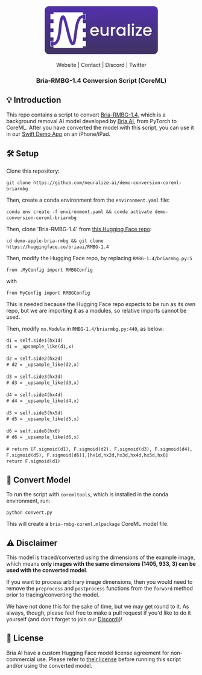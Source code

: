 <div align="center">
    <a href="https://runlocal.ai">
        <img src="./images/large-logo.png" width="300" style="border: none;">
    </a>
</div>
<br>
<div align="center">
    <a href="https://runlocal.ai" style="text-decoration: none;">Website</a> |
    <a href="https://runlocal.ai#contact" style="text-decoration: none;">Contact</a> |
    <a href="https://discord.gg/y9EzZEkwbR" style="text-decoration: none;">Discord</a> |
    <a href="https://x.com/Neuralize_AI" style="text-decoration: none;">Twitter</a>
</div>

<h3 align="center">
   Bria-RMBG-1.4 Conversion Script (CoreML)
</h3>

## :bulb: Introduction
This repo contains a script to convert [Bria-RMBG-1.4](https://huggingface.co/briaai/RMBG-1.4), which is a background removal AI model developed by [Bria AI](https://bria.ai/), from PyTorch to CoreML. After you have converted the model with this script, you can use it in our [Swift Demo App](https://github.com/neuralize-ai/demo-apple-bria-rmbg-swift-app) on an iPhone/iPad.

## :hammer_and_wrench: Setup
Clone this repository:
```
git clone https://github.com/neuralize-ai/demo-conversion-coreml-briarmbg
```

Then, create a conda environment from the `environment.yaml` file:
```
conda env create -f environment.yaml && conda activate demo-conversion-coreml-briarmbg
```


Then, clone 'Bria-RMBG-1.4' from [this Hugging Face repo](https://huggingface.co/briaai/RMBG-1.4):
```
cd demo-apple-bria-rmbg && git clone https://huggingface.co/briaai/RMBG-1.4
```

Then, modify the Hugging Face repo, by replacing `RMBG-1.4/briarmbg.py:5` 
```
from .MyConfig import RMBGConfig
```
with
```
from MyConfig import RMBGConfig
```



 This is needed because the Hugging Face repo expects to be run as its own repo, but we are importing it as a modules, so relative imports cannot be used.

Then, modify `nn.Module` in `RMBG-1.4/briarmbg.py:440`, as below:
```
d1 = self.side1(hx1d)
d1 = _upsample_like(d1,x)

d2 = self.side2(hx2d)
# d2 = _upsample_like(d2,x)

d3 = self.side3(hx3d)
# d3 = _upsample_like(d3,x)

d4 = self.side4(hx4d)
# d4 = _upsample_like(d4,x)

d5 = self.side5(hx5d)
# d5 = _upsample_like(d5,x)

d6 = self.side6(hx6)
# d6 = _upsample_like(d6,x)

# return [F.sigmoid(d1), F.sigmoid(d2), F.sigmoid(d3), F.sigmoid(d4), F.sigmoid(d5), F.sigmoid(d6)],[hx1d,hx2d,hx3d,hx4d,hx5d,hx6]
return F.sigmoid(d1)
```


## :running: Convert Model 
To run the script with `coremltools`, which is installed in the conda environment, run:
```
python convert.py
```

This will create a `bria-rmbg-coreml.mlpackage` CoreML model file.


## :warning: Disclaimer
This model is traced/converted using the dimensions of the example image, which means **only images with the same dimensions (1405, 933, 3) can be used with the converted model**. 

If you want to process arbitrary image dimensions, then you would need to remove the  `preprocess` and `postprocess` functions from the `forward` method prior to tracing/converting the model. 

We have not done this for the sake of time, but we may get round to it. As always, though, please feel free to make a pull request if you'd like to do it yourself (and don't forget to join our [Discord)](https://discord.gg/y9EzZEkwbR))! 

## :scroll: License
Bria AI have a custom Hugging Face model license agreement for non-commercial use. Please refer to [their license](https://bria.ai/bria-huggingface-model-license-agreement/) before running this script and/or using the converted model. 
